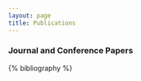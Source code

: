 ```yaml
---
layout: page
title: Publications   
---
```


### Journal and Conference Papers 
{% bibliography %} 

